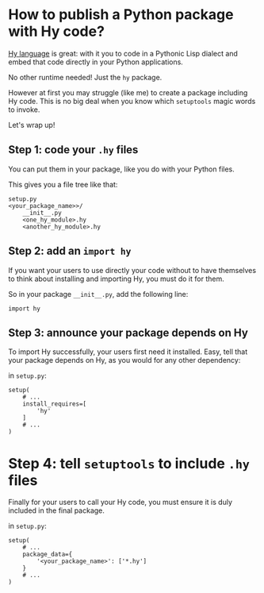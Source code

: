 # How to publish a Python package with Hy code?

[Hy language](https://hylang.org) is great: with it you to code in a Pythonic Lisp dialect and
embed that code directly in your Python applications.

No other runtime needed! Just the `hy` package.

However at first you may struggle (like me) to create a package including Hy code.
This is no big deal when you know which `setuptools` magic words to invoke.

Let's wrap up!

## Step 1: code your `.hy` files

You can put them in your package, like you do with your Python files.

This gives you a file tree like that:

```
setup.py
<your_package_name>>/
	__init__.py
	<one_hy_module>.hy
	<another_hy_module>.hy
```

## Step 2: add an `import hy`

If you want your users to use directly your code without to have themselves
to think about installing and importing Hy, you must do it for them.

So in your package `__init__.py`, add the following line:

```
import hy
```

## Step 3: announce your package depends on Hy

To import Hy successfully, your users first need it installed.
Easy, tell that your package depends on Hy, as you would for any other dependency:

in `setup.py`:
```
setup(
	# ...
	install_requires=[
		'hy'
	]
	# ...
)
```

# Step 4: tell `setuptools` to include `.hy` files

Finally for your users to call your Hy code, you must ensure it is duly included
in the final package.

in `setup.py`:
```
setup(
	# ...
	package_data={
		'<your_package_name>': ['*.hy']
	}
	# ...
)
```
